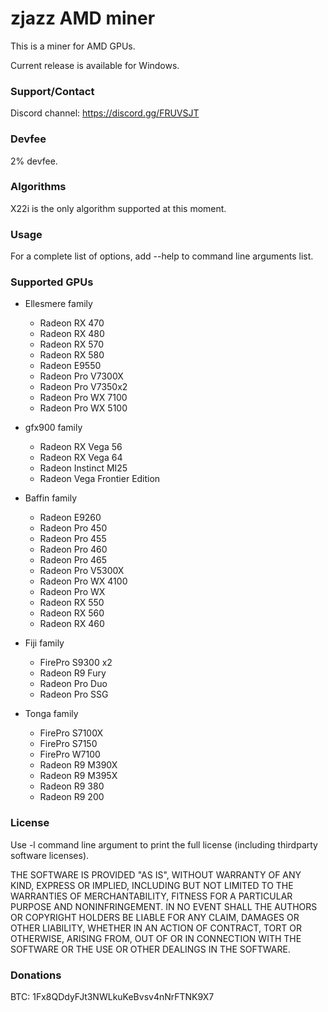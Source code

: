 # zjazz AMD miner #

This is a miner for AMD GPUs.

Current release is available for Windows.

### Support/Contact ###

Discord channel: https://discord.gg/FRUVSJT

### Devfee ###

2% devfee.

### Algorithms ###

X22i is the only algorithm supported at this moment.

### Usage ###

For a complete list of options, add --help to command line arguments list.

###  Supported GPUs ###

* Ellesmere family
  * Radeon RX 470
  * Radeon RX 480
  * Radeon RX 570
  * Radeon RX 580
  * Radeon E9550
  * Radeon Pro V7300X
  * Radeon Pro V7350x2
  * Radeon Pro WX 7100
  * Radeon Pro WX 5100


* gfx900 family
  * Radeon RX Vega 56
  * Radeon RX Vega 64
  * Radeon Instinct MI25
  * Radeon Vega Frontier Edition

* Baffin family

  * Radeon E9260
  * Radeon Pro 450
  * Radeon Pro 455
  * Radeon Pro 460
  * Radeon Pro 465
  * Radeon Pro V5300X
  * Radeon Pro WX 4100
  * Radeon Pro WX
  * Radeon RX 550
  * Radeon RX 560
  * Radeon RX 460


* Fiji family
  * FirePro S9300 x2
  * Radeon R9 Fury
  * Radeon Pro Duo
  * Radeon Pro SSG


* Tonga family

  * FirePro S7100X
  * FirePro S7150
  * FirePro W7100
  * Radeon R9 M390X
  * Radeon R9 M395X
  * Radeon R9 380
  * Radeon R9 200

### License ###

Use -l command line argument to print the full license (including thirdparty software licenses).

THE SOFTWARE IS PROVIDED "AS IS", WITHOUT WARRANTY OF ANY KIND,
EXPRESS OR IMPLIED, INCLUDING BUT NOT LIMITED TO THE WARRANTIES OF
MERCHANTABILITY, FITNESS FOR A PARTICULAR PURPOSE AND NONINFRINGEMENT.
IN NO EVENT SHALL THE AUTHORS OR COPYRIGHT HOLDERS BE LIABLE FOR ANY
CLAIM, DAMAGES OR OTHER LIABILITY, WHETHER IN AN ACTION OF CONTRACT,
TORT OR OTHERWISE, ARISING FROM, OUT OF OR IN CONNECTION WITH THE
SOFTWARE OR THE USE OR OTHER DEALINGS IN THE SOFTWARE.

### Donations ###

BTC: 1Fx8QDdyFJt3NWLkuKeBvsv4nNrFTNK9X7


